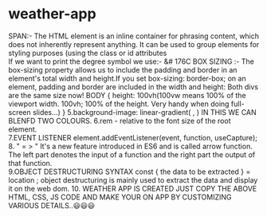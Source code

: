 # weather-app
SPAN:- The HTML <span> element is an inline container for phrasing content, which does not inherently represent anything. It can be used to group elements for styling purposes (using the class or id attributes   
 If we want to print the degree symbol we use:-        &# 176C
 BOX SIZING :- The box-sizing property allows us to include the padding and border in an element's total width and height.If you set box-sizing: border-box; on an element, padding and border are included in the width and height: Both divs are the same size now!
BODY {
                                 height: 100vh(100vw means 100% of the viewport width. 100vh; 100%                                  of the height. Very handy when doing full-screen slides…)
                                 }
                5.background-image: linear-gradient(       ,               )
                   IN THIS WE CAN BLENFD TWO COLOURS.
                6.rem - relative to the font size of the root element.  
                7.EVENT LISTENER
            element.addEventListener(event, function, useCapture);    
                8. " = > "  It's a new feature introduced in ES6 and is called arrow function. The                                 left part denotes the input of a function and the right part the output                                   of that function.               
                9.OBJECT DESTRUCTURING 
                    SYNTAX
                                      const { the data to be extracted } = location ; 
                  object destructuring is mainly used to extract the data and display it on the web dom.
              10. WEATHER APP IS CREATED JUST COPY THE ABOVE HTML, CSS, JS CODE
                    AND MAKE YOUR ON APP BY CUSTOMIZING VARIOUS DETAILS..😃😃😃
